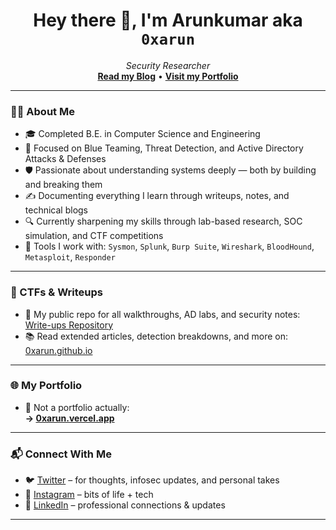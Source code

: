 <h1 align="center">Hey there 👋, I'm Arunkumar aka <code>0xarun</code></h1>

<p align="center">
  <em>Security Researcher</em><br>
  <a href="https://0xarun.github.io" target="_blank"><strong>Read my Blog</strong></a> • 
  <a href="https://0xarun.vercel.app" target="_blank"><strong>Visit my Portfolio</strong></a>
</p>

---

### 👨‍💻 About Me
- 🎓 Completed B.E. in Computer Science and Engineering  
- 🧠 Focused on Blue Teaming, Threat Detection, and Active Directory Attacks & Defenses  
- 🛡️ Passionate about understanding systems deeply — both by building and breaking them  
- ✍️ Documenting everything I learn through writeups, notes, and technical blogs  
- 🔍 Currently sharpening my skills through lab-based research, SOC simulation, and CTF competitions  
- 🧰 Tools I work with: `Sysmon`, `Splunk`, `Burp Suite`, `Wireshark`, `BloodHound`, `Metasploit`, `Responder`

---

### 🧩 CTFs & Writeups
- 📝 My public repo for all walkthroughs, AD labs, and security notes: [Write-ups Repository](https://github.com/0xarun/Write-ups)  
- 📚 Read extended articles, detection breakdowns, and more on: [0xarun.github.io](https://0xarun.github.io)

---

### 🌐 My Portfolio
- 🔗 Not a portfolio actually:  
  **→ [0xarun.vercel.app](https://0xarun.vercel.app)**

---

### 📬 Connect With Me
- 🐦 [Twitter](https://twitter.com/0xarun) – for thoughts, infosec updates, and personal takes  
- 📸 [Instagram](https://instagram.com/0xarun) – bits of life + tech  
- 💼 [LinkedIn](https://www.linkedin.com/in/0xarun/) – professional connections & updates

---

